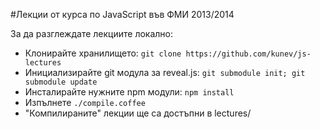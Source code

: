 #Лекции от курса по JavaScript във ФМИ 2013/2014

За да разглеждате лекциите локално:
 *    Клонирайте хранилището: `git clone https://github.com/kunev/js-lectures`
 *    Инициализирайте git модула за reveal.js: `git submodule init; git submodule update`
 *    Инсталирайте нужните npm модули: `npm install`
 *    Изпълнете `./compile.coffee`
 *    "Компилираните" лекции ще са достъпни в lectures/
